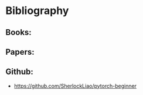 # Bibliography


## Books:



## Papers:


## Github:

- https://github.com/SherlockLiao/pytorch-beginner



